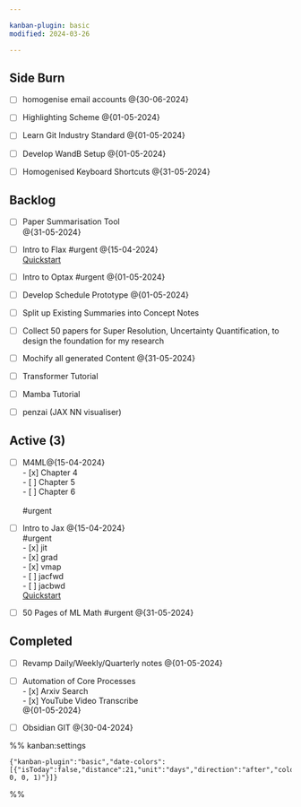 ```yaml
---

kanban-plugin: basic
modified: 2024-03-26

---
```


## Side Burn

- [ ] homogenise email accounts @{30-06-2024}
- [ ] Highlighting Scheme @{01-05-2024}
- [ ] Learn Git Industry Standard @{01-05-2024}
- [ ] Develop WandB Setup @{01-05-2024}
- [ ] Homogenised Keyboard Shortcuts @{31-05-2024}


## Backlog

- [ ] Paper Summarisation Tool<br>@{31-05-2024}
- [ ] Intro to Flax #urgent @{15-04-2024}<br>[Quickstart](https://flax.readthedocs.io/en/latest/)
- [ ] Intro to Optax #urgent @{01-05-2024}
- [ ] Develop Schedule Prototype @{01-05-2024}
- [ ] Split up Existing Summaries into Concept Notes
- [ ] Collect 50 papers for Super Resolution, Uncertainty Quantification, to design the foundation for my research
- [ ] Mochify all generated Content @{31-05-2024}
- [ ] Transformer Tutorial
- [ ] Mamba Tutorial
- [ ] penzai (JAX NN visualiser)


## Active (3)

- [ ] M4ML@{15-04-2024}<br>- [x] Chapter 4<br>- [ ] Chapter 5<br>- [ ] Chapter 6<br><br>#urgent
- [ ] Intro to Jax @{15-04-2024}<br>#urgent<br>- [x] jit<br>- [x] grad<br>- [x] vmap<br>- [ ] jacfwd<br>- [ ] jacbwd<br>[Quickstart](https://jax.readthedocs.io/en/latest/notebooks/quickstart.html)
- [ ] 50 Pages of ML Math #urgent @{31-05-2024}


## Completed

- [ ] Revamp Daily/Weekly/Quarterly notes @{01-05-2024}
- [ ] Automation of Core Processes<br>- [x] Arxiv Search<br>- [x] YouTube Video Transcribe<br>@{01-05-2024}
- [ ] Obsidian GIT @{30-04-2024}




%% kanban:settings
```
{"kanban-plugin":"basic","date-colors":[{"isToday":false,"distance":21,"unit":"days","direction":"after","color":"rgba(255, 0, 0, 1)"}]}
```
%%